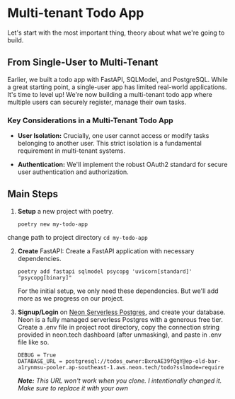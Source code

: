 # Multi-tenant Todo App

Let's start with the most important thing, theory about what we're going to build.

## From Single-User to Multi-Tenant

Earlier, we built a todo app with FastAPI, SQLModel, and PostgreSQL. While a great starting point, a single-user app has limited real-world applications. It's time to level up! We're now building a multi-tenant todo app where multiple users can securely register, manage their own tasks.

### Key Considerations in a Multi-Tenant Todo App

*  **User Isolation:** Crucially, one user cannot access or modify tasks belonging to another user. This strict isolation is a fundamental requirement in multi-tenant systems.

*  **Authentication:** We'll implement the robust OAuth2 standard for secure user authentication and authorization.

## Main Steps
1. **Setup** a new project with poetry.
	~~~
	poetry new my-todo-app
	~~~ 
change path to project directory `cd my-todo-app`

2. **Create** FastAPI:
Create a FastAPI application with necessary dependencies.
	~~~
	poetry add fastapi sqlmodel psycopg 'uvicorn[standard]' "psycopg[binary]"
	~~~
	For the initial setup, we only need these dependencies. But we'll add more as we 				progress on our project.

  

3. **Signup/Login** on [Neon Serverless Postgres](https://neon.tech/), and create your database. Neon is a fully managed serverless Postgres with a generous free tier.
Create a .env file in project root directory, copy the connection string provided in neon.tech dashboard (after unmasking), and paste in .env file like so.
	~~~
	DEBUG = True
	DATABASE_URL = postgresql://todos_owner:BxroAE39fQgY@ep-old-bar-a1rynmsu-pooler.ap-southeast-1.aws.neon.tech/todo?sslmode=require
	~~~
	***Note:** This URL won't work when you clone. I intentionally changed it. Make sure to replace it with your own*